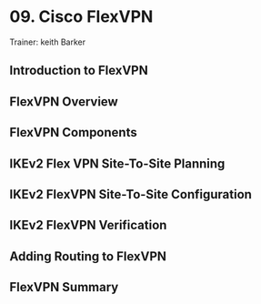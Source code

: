 # 09. Cisco FlexVPN

Trainer: keith Barker


## Introduction to FlexVPN




## FlexVPN Overview




## FlexVPN Components




## IKEv2 Flex VPN Site-To-Site Planning




## IKEv2 FlexVPN Site-To-Site Configuration




## IKEv2 FlexVPN Verification




## Adding Routing to FlexVPN




## FlexVPN Summary



